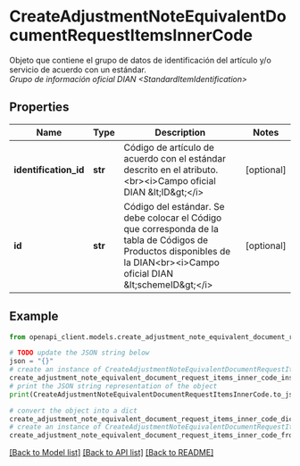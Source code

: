 # CreateAdjustmentNoteEquivalentDocumentRequestItemsInnerCode

Objeto que contiene el grupo de datos de identificación del artículo y/o servicio de acuerdo con un estándar. <br><i>Grupo de información oficial DIAN &lt;StandardItemIdentification&gt;</i>

## Properties

Name | Type | Description | Notes
------------ | ------------- | ------------- | -------------
**identification_id** | **str** | Código de artículo de acuerdo con el estándar descrito en el atributo. &lt;br&gt;&lt;i&gt;Campo oficial DIAN &amp;lt;ID&amp;gt;&lt;/i&gt; | [optional] 
**id** | **str** | Código del estándar. Se debe colocar el Código que corresponda de la tabla de Códigos de Productos disponibles de la DIAN&lt;br&gt;&lt;i&gt;Campo oficial DIAN &amp;lt;schemeID&amp;gt;&lt;/i&gt; | [optional] 

## Example

```python
from openapi_client.models.create_adjustment_note_equivalent_document_request_items_inner_code import CreateAdjustmentNoteEquivalentDocumentRequestItemsInnerCode

# TODO update the JSON string below
json = "{}"
# create an instance of CreateAdjustmentNoteEquivalentDocumentRequestItemsInnerCode from a JSON string
create_adjustment_note_equivalent_document_request_items_inner_code_instance = CreateAdjustmentNoteEquivalentDocumentRequestItemsInnerCode.from_json(json)
# print the JSON string representation of the object
print(CreateAdjustmentNoteEquivalentDocumentRequestItemsInnerCode.to_json())

# convert the object into a dict
create_adjustment_note_equivalent_document_request_items_inner_code_dict = create_adjustment_note_equivalent_document_request_items_inner_code_instance.to_dict()
# create an instance of CreateAdjustmentNoteEquivalentDocumentRequestItemsInnerCode from a dict
create_adjustment_note_equivalent_document_request_items_inner_code_from_dict = CreateAdjustmentNoteEquivalentDocumentRequestItemsInnerCode.from_dict(create_adjustment_note_equivalent_document_request_items_inner_code_dict)
```
[[Back to Model list]](../README.md#documentation-for-models) [[Back to API list]](../README.md#documentation-for-api-endpoints) [[Back to README]](../README.md)


